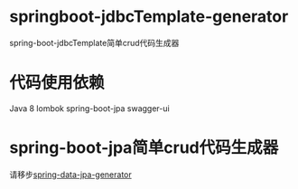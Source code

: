 # springboot-jdbcTemplate-generator
spring-boot-jdbcTemplate简单crud代码生成器
# 代码使用依赖
Java 8
lombok
spring-boot-jpa
swagger-ui
# spring-boot-jpa简单crud代码生成器
请移步[spring-data-jpa-generator](https://github.com/yuchu2016/spring-data-jpa-generator)
